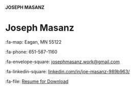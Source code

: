 **JOSEPH MASANZ**

# Joseph Masanz

:fa-map: Eagan, MN 55122 

:fa-phone: 651-587-1160

:fa-envelope-square: <josephmasanz.work@gmail.com>

:fa-linkedin-square: [linkedin.com/in/joe-masanz-989b963/](https://www.linkedin.com/in/joe-masanz-989b963/)


:fa-file: [Resume for Download](https://github.com/josephmasanz/josephmasanz.github.io/blob/master/Joseph_Masanz_2020.docx?raw=true)


